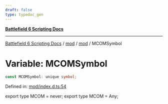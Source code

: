 ```yaml
---
draft: false
type: typedoc_gen
---
```


[**Battlefield 6 Scripting Docs**](../../../_index.md)

***

[Battlefield 6 Scripting Docs](../../../_index.md) / [mod](../../_index.md) / [mod](../_index.md) / MCOMSymbol

# Variable: MCOMSymbol

```ts
const MCOMSymbol: unique symbol;
```

Defined in: [mod/index.d.ts:54](https://github.com/battlefield-portal-community/portal-docs/blob/6d87e21c5922a3efb03c634dbe98e5fe6e797672/generators/santiago/mod/index.d.ts#L54)

export type MCOM = never;
export type MCOM = Any;
